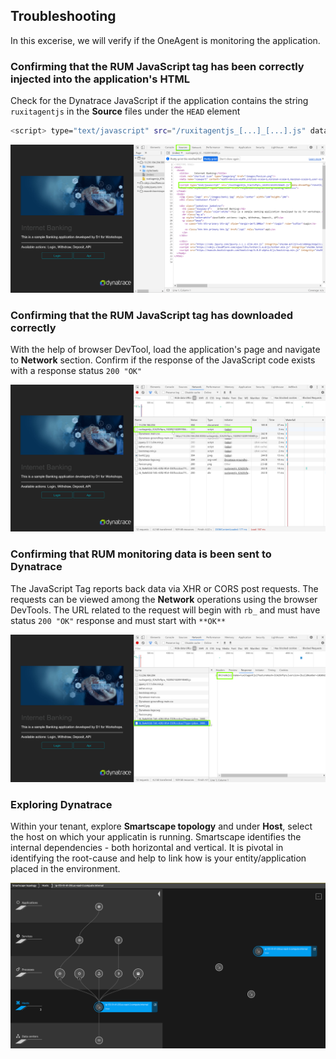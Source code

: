 ## Troubleshooting

In this excerise, we will verify if the OneAgent is monitoring the application.

### Confirming that the RUM JavaScript tag has been correctly injected into the application's HTML

Check for the Dynatrace JavaScript if the application contains the string `ruxitagentjs` in the **Source** files under the `HEAD` element

```bash
<script> type="text/javascript" src="/ruxitagentjs_[...]_[...].js" data-dtconfig="[...]" </script>
```

![Application-JavaScript-Tag](../../../assets/images/JSTag-Source.png)

### Confirming that the RUM JavaScript tag has downloaded correctly

With the help of browser DevTool, load the application's page and navigate to **Network** section. Confirm if the response of the JavaScript code exists with a response status `200 "OK"`

![Application-JavaScript-Tag](../../../assets/images/JSTag-Network.png)

### Confirming that RUM monitoring data is been sent to Dynatrace

The JavaScript Tag reports back data via XHR or CORS post requests. The requests can be viewed among the **Network** operations using the browser DevTools. The URL related to the request will begin with `rb_` and must have status `200 "OK"` response and must start with `**OK**`

![Application-JavaScript-Tag](../../../assets/images/JSTag-Response.png)

### Exploring Dynatrace

Within your tenant, explore **Smartscape topology** and under **Host**, select the host on which your applicatin is running. Smartscape identifies the internal dependencies - both horizontal and vertical. It is pivotal in identifying the root-cause and help to link how is your entity/application placed in the environment.

![Smartscape](../../../assets/images/01-Smartscape.png)

<!-- ------------------------ -->

